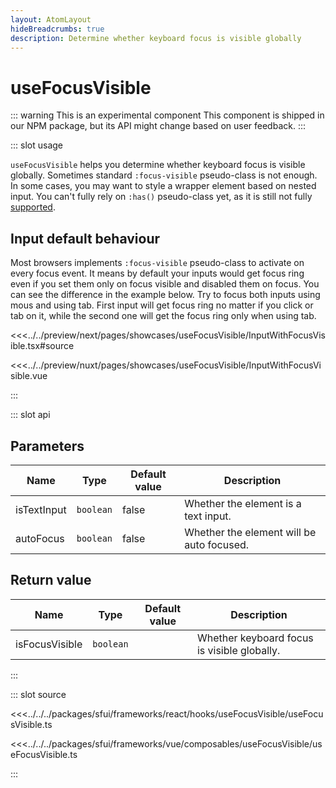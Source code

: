 ```yaml
---
layout: AtomLayout
hideBreadcrumbs: true
description: Determine whether keyboard focus is visible globally
---
```


# useFocusVisible

::: warning This is an experimental component
This component is shipped in our NPM package, but its API might change based on user feedback.
:::

::: slot usage

`useFocusVisible` helps you determine whether keyboard focus is visible globally. Sometimes standard `:focus-visible` pseudo-class is not enough. In some cases, you may want to style a wrapper element based on nested input. You can't fully rely on `:has()` pseudo-class yet, as it is still not fully [supported](https://developer.mozilla.org/en-US/docs/Web/CSS/:has#browser_compatibility).

## Input default behaviour

Most browsers implements `:focus-visible` pseudo-class to activate on every focus event. It means by default your inputs would get focus ring even if you set them only on focus visible and disabled them on focus. You can see the difference in the example below. Try to focus both inputs using mous and using tab. First input will get focus ring no matter if you click or tab on it, while the second one will get the focus ring only when using tab.

<Showcase showcase-name="useFocusVisible/InputWithFocusVisible">

<!-- react -->
<<<../../preview/next/pages/showcases/useFocusVisible/InputWithFocusVisible.tsx#source
<!-- end react -->
<!-- vue -->
<<<../../preview/nuxt/pages/showcases/useFocusVisible/InputWithFocusVisible.vue
<!-- end vue -->

</Showcase>

:::

::: slot api

## Parameters

| Name        | Type      | Default value | Description                               |
| ----------- | --------- | ------------- | ----------------------------------------- |
| isTextInput | `boolean` | false         | Whether the element is a text input.      |
| autoFocus   | `boolean` | false         | Whether the element will be auto focused. |

## Return value

| Name           | Type      | Default value | Description                                 |
| -------------- | --------- | ------------- | ------------------------------------------- |
| isFocusVisible | `boolean` |               | Whether keyboard focus is visible globally. |

:::

::: slot source

<SourceCode>

<!-- react -->
<<<../../../packages/sfui/frameworks/react/hooks/useFocusVisible/useFocusVisible.ts
<!-- end react -->
<!-- vue -->
<<<../../../packages/sfui/frameworks/vue/composables/useFocusVisible/useFocusVisible.ts
<!-- end vue -->

</SourceCode>

:::
